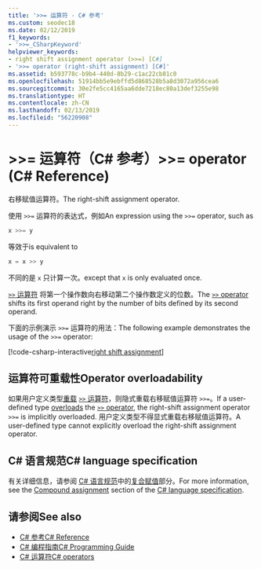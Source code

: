 ```yaml
---
title: '>>= 运算符 - C# 参考'
ms.custom: seodec18
ms.date: 02/12/2019
f1_keywords:
- '>>=_CSharpKeyword'
helpviewer_keywords:
- right shift assignment operator (>>=) [C#]
- '>>= operator (right-shift assignment) [C#]'
ms.assetid: b593778c-b9b4-440d-8b29-c1ac22cb81c0
ms.openlocfilehash: 51914bb5e9ebffd5d868528b5a8d3072a956cea6
ms.sourcegitcommit: 30e2fe5cc4165aa6dde7218ec80a13def3255e98
ms.translationtype: HT
ms.contentlocale: zh-CN
ms.lasthandoff: 02/13/2019
ms.locfileid: "56220908"
---
```

# <a name="-operator-c-reference"></a><span data-ttu-id="1604a-102">>>= 运算符（C# 参考）</span><span class="sxs-lookup"><span data-stu-id="1604a-102">>>= operator (C# Reference)</span></span>

<span data-ttu-id="1604a-103">右移赋值运算符。</span><span class="sxs-lookup"><span data-stu-id="1604a-103">The right-shift assignment operator.</span></span>

<span data-ttu-id="1604a-104">使用 `>>=` 运算符的表达式，例如</span><span class="sxs-lookup"><span data-stu-id="1604a-104">An expression using the `>>=` operator, such as</span></span>

```csharp
x >>= y
```

<span data-ttu-id="1604a-105">等效于</span><span class="sxs-lookup"><span data-stu-id="1604a-105">is equivalent to</span></span>

```csharp
x = x >> y
```

<span data-ttu-id="1604a-106">不同的是 `x` 只计算一次。</span><span class="sxs-lookup"><span data-stu-id="1604a-106">except that `x` is only evaluated once.</span></span>

<span data-ttu-id="1604a-107">[`>>` 运算符](right-shift-operator.md) 将第一个操作数向右移动第二个操作数定义的位数。</span><span class="sxs-lookup"><span data-stu-id="1604a-107">The [`>>` operator](right-shift-operator.md) shifts its first operand right by the number of bits defined by its second operand.</span></span>

<span data-ttu-id="1604a-108">下面的示例演示 `>>=` 运算符的用法：</span><span class="sxs-lookup"><span data-stu-id="1604a-108">The following example demonstrates the usage of the `>>=` operator:</span></span>

[!code-csharp-interactive[right shift assignment](~/samples/snippets/csharp/language-reference/operators/ShiftOperatorsExamples.cs#RightShiftAssignment)]

## <a name="operator-overloadability"></a><span data-ttu-id="1604a-109">运算符可重载性</span><span class="sxs-lookup"><span data-stu-id="1604a-109">Operator overloadability</span></span>

<span data-ttu-id="1604a-110">如果用户定义类型[重载](../keywords/operator.md) [`>>` 运算符](right-shift-operator.md)，则隐式重载右移赋值运算符 `>>=`。</span><span class="sxs-lookup"><span data-stu-id="1604a-110">If a user-defined type [overloads](../keywords/operator.md) the [`>>` operator](right-shift-operator.md), the right-shift assignment operator `>>=` is implicitly overloaded.</span></span> <span data-ttu-id="1604a-111">用户定义类型不得显式重载右移赋值运算符。</span><span class="sxs-lookup"><span data-stu-id="1604a-111">A user-defined type cannot explicitly overload the right-shift assignment operator.</span></span>

## <a name="c-language-specification"></a><span data-ttu-id="1604a-112">C# 语言规范</span><span class="sxs-lookup"><span data-stu-id="1604a-112">C# language specification</span></span>

<span data-ttu-id="1604a-113">有关详细信息，请参阅 [C# 语言规范](../language-specification/index.md)中的[复合赋值](~/_csharplang/spec/expressions.md#compound-assignment)部分。</span><span class="sxs-lookup"><span data-stu-id="1604a-113">For more information, see the [Compound assignment](~/_csharplang/spec/expressions.md#compound-assignment) section of the [C# language specification](../language-specification/index.md).</span></span>

## <a name="see-also"></a><span data-ttu-id="1604a-114">请参阅</span><span class="sxs-lookup"><span data-stu-id="1604a-114">See also</span></span>

- [<span data-ttu-id="1604a-115">C# 参考</span><span class="sxs-lookup"><span data-stu-id="1604a-115">C# Reference</span></span>](../index.md)
- [<span data-ttu-id="1604a-116">C# 编程指南</span><span class="sxs-lookup"><span data-stu-id="1604a-116">C# Programming Guide</span></span>](../../programming-guide/index.md)
- [<span data-ttu-id="1604a-117">C# 运算符</span><span class="sxs-lookup"><span data-stu-id="1604a-117">C# operators</span></span>](index.md)